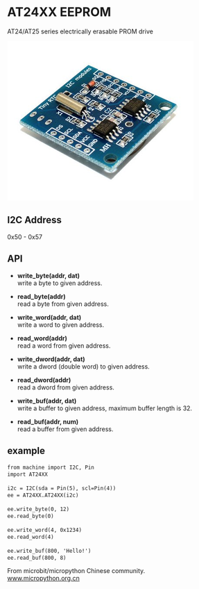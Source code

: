 # AT24XX EEPROM

AT24/AT25 series electrically erasable PROM drive

![](ds1307.jpg)

## I2C Address

0x50 - 0x57

## API

* **write_byte(addr, dat)**  
write a byte to given address.  

* **read_byte(addr)**  
read a byte from given address.

* **write_word(addr, dat)**  
write a word to given address.  

* **read_word(addr)**  
read a word from given address.

* **write_dword(addr, dat)**  
write a dword (double word) to given address.  

* **read_dword(addr)**  
read a dword from given address.

* **write_buf(addr, dat)**  
write a buffer to given address, maximum buffer length is 32.  

* **read_buf(addr, num)**  
read a buffer from given address.

## example

```
from machine import I2C, Pin
import AT24XX

i2c = I2C(sda = Pin(5), scl=Pin(4))
ee = AT24XX.AT24XX(i2c)

ee.write_byte(0, 12)
ee.read_byte(0)

ee.write_word(4, 0x1234)
ee.read_word(4)

ee.write_buf(800, 'Hello!')
ee.read_buf(800, 8)
```

From microbit/micropython Chinese community.  
www.micropython.org.cn
